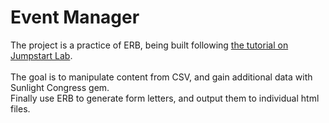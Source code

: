 # Event Manager
The project is a practice of ERB, being built following [the tutorial on Jumpstart Lab](http://tutorials.jumpstartlab.com/projects/eventmanager.html).<br><br>
The goal is to manipulate content from CSV, and gain additional data with Sunlight Congress gem. <br>
Finally use ERB to generate form letters, and output them to individual html files.
